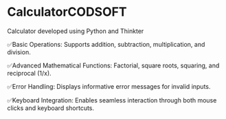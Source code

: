 # CalculatorCODSOFT
Calculator developed using Python and Thinkter

✅Basic Operations: Supports addition, subtraction, multiplication, and division.

✅Advanced Mathematical Functions: Factorial, square roots, squaring, and reciprocal (1/x).

✅Error Handling: Displays informative error messages for invalid inputs.

✅Keyboard Integration: Enables seamless interaction through both mouse clicks and keyboard shortcuts.
